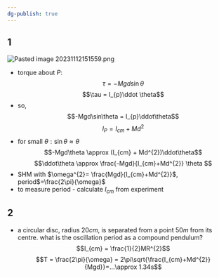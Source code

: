 ```yaml
---
dg-publish: true
---
```

## 1
![Pasted image 20231112151559.png](/img/user/pics/Pasted%20image%2020231112151559.png)
- torque about $P:$
$$\tau = -Mg d\sin\theta$$
$$\tau = I_{p}\ddot \theta$$
- so,
$$-Mgd\sin\theta = I_{p}\ddot\theta$$
$$I_{P} = I_{cm} + Md^{2}$$
- for small $\theta: \sin\theta \approx \theta$
$$-Mgd\theta \approx  (I_{cm} + Md^{2})\ddot\theta$$
$$\ddot\theta \approx \frac{-Mgd}{I_{cm}+Md^{2}} \theta
$$
- SHM with $\omega^{2}= \frac{Mgd}{I_{cm}+Md^{2}}$, period$=\frac{2\pi}{\omega}$
- to measure period - calculate $I_{cm}$ from experiment
## 2
- a circular disc, radius $20cm$, is separated from a  point $50m$ from its centre. what is the oscillation period as a compound pendulum?
$$I_{cm} = \frac{1}{2}MR^{2}$$
$$T = \frac{2\pi}{\omega} = 2\pi\sqrt{\frac{I_{cm}+Md^{2}}{Mgd}}=...\approx 1.34s$$